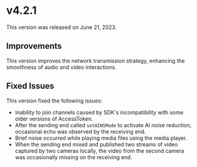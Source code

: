 # v4.2.1

This version was released on June 21, 2023.

## Improvements

This version improves the network transmission strategy, enhancing the smoothness of audio and video interactions.

## Fixed Issues

This version fixed the following issues:

- Inability to join channels caused by SDK's incompatibility with some older versions of AccessToken.
- After the sending end called `setAINSMode` to activate AI noise reduction, occasional echo was observed by the receiving end.
- Brief noise occurred while playing media files using the media player.
- When the sending end mixed and published two streams of video captured by two cameras locally, the video from the second camera was occasionally missing on the receiving end. 

